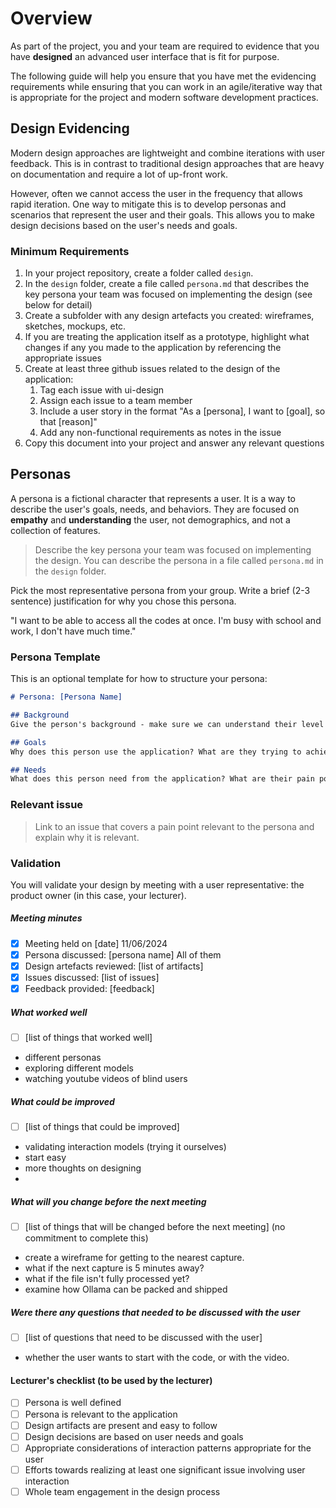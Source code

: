 # Overview

As part of the project, you and your team are required to evidence that you have **designed** an advanced user interface that is fit for purpose.

The following guide will help you ensure that you have met the evidencing requirements while ensuring that you can work in an agile/iterative way that is appropriate for the project and modern software development practices.

## Design Evidencing

Modern design approaches are lightweight and combine iterations with user feedback. This is in contrast to traditional design approaches that are heavy on documentation and require a lot of up-front work.

However, often we cannot access the user in the frequency that allows rapid iteration. One way to mitigate this is to develop personas and scenarios that represent the user and their goals. This allows you to make design decisions based on the user's needs and goals.

### Minimum Requirements

1. In your project repository, create a folder called `design`.
2. In the `design` folder, create a file called `persona.md` that describes the key persona your team was focused on implementing the design (see below for detail)
3. Create a subfolder with any design artefacts you created: wireframes, sketches, mockups, etc.
4. If you are treating the application itself as a prototype, highlight what changes if any you made to the application by referencing the appropriate issues
5. Create at least three github issues related to the design of the application:
   1. Tag each issue with ui-design
   2. Assign each issue to a team member
   3. Include a user story in the format "As a [persona], I want to [goal], so that [reason]"
   4. Add any non-functional requirements as notes in the issue
6. Copy this document into your project and answer any relevant questions

## Personas

A persona is a fictional character that represents a user. It is a way to describe the user's goals, needs, and behaviors. They are focused on **empathy** and **understanding** the user, not demographics, and not a collection of features.

> Describe the key persona your team was focused on implementing the design. You can describe the persona in a file called `persona.md` in the `design` folder.
> 

Pick the most representative persona from your group. Write a brief (2-3 sentence) justification for why you chose this persona.

"I want to be able to access all the codes at once. I'm busy with school and work, I don't have much time."

### Persona Template

This is an optional template for how to structure your persona:

```markdown
# Persona: [Persona Name]

## Background
Give the person's background - make sure we can understand their level of skills, knowledge, and experience.

## Goals
Why does this person use the application? What are they trying to achieve?

## Needs
What does this person need from the application? What are their pain points?

```

### Relevant issue
>
> Link to an issue that covers a pain point relevant to the persona and explain why it is relevant.
>

### Validation

You will validate your design by meeting with a user representative: the product owner (in this case, your lecturer).

##### Meeting minutes

- [x] Meeting held on [date] 11/06/2024
- [x] Persona discussed: [persona name] All of them
- [x] Design artefacts reviewed: [list of artifacts]
- [x] Issues discussed: [list of issues]
- [x] Feedback provided: [feedback]

##### What worked well

- [ ] [list of things that worked well]
- different personas
- exploring different models
- watching youtube videos of blind users 

##### What could be improved

- [ ] [list of things that could be improved]
- validating interaction models (trying it ourselves)
- start easy
- more thoughts on designing
- 

##### What will you change before the next meeting

- [ ] [list of things that will be changed before the next meeting] (no commitment to complete this)
- create a wireframe for getting to the nearest capture.
- what if the next capture is 5 minutes away?
- what if the file isn't fully processed yet?
- examine how Ollama can be packed and shipped

##### Were there any questions that needed to be discussed with the user

- [ ] [list of questions that need to be discussed with the user]
- whether the user wants to start with the code, or with the video.

#### Lecturer's checklist (to be used by the lecturer)

- [ ] Persona is well defined
- [ ] Persona is relevant to the application
- [ ] Design artifacts are present and easy to follow
- [ ] Design decisions are based on user needs and goals
- [ ] Appropriate considerations of interaction patterns appropriate for the user
- [ ] Efforts towards realizing at least one significant issue involving user interaction
- [ ] Whole team engagement in the design process
